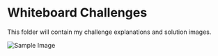 # Whiteboard Challenges

This folder will contain my challenge explanations and solution images.

![Sample Image](example.png)
